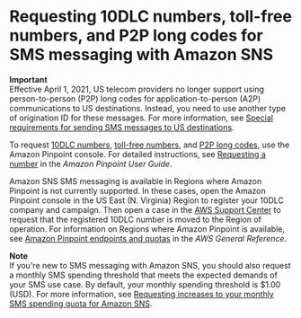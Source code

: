 # Requesting 10DLC numbers, toll\-free numbers, and P2P long codes for SMS messaging with Amazon SNS<a name="channels-sms-awssupport-long-code"></a>

**Important**  
Effective April 1, 2021, US telecom providers no longer support using person\-to\-person \(P2P\) long codes for application\-to\-person \(A2P\) communications to US destinations\. Instead, you need to use another type of origination ID for these messages\. For more information, see [Special requirements for sending SMS messages to US destinations](channels-sms-us-requirements.md)\.

To request [10DLC numbers](channels-sms-originating-identities-10dlc.md), [toll\-free numbers](channels-sms-originating-identities-tfn.md), and [P2P long codes](channels-sms-originating-identities-long-codes.md), use the Amazon Pinpoint console\. For detailed instructions, see [Requesting a number](https://docs.aws.amazon.com/pinpoint/latest/userguide/settings-request-number.html) in the *Amazon Pinpoint User Guide*\.

Amazon SNS SMS messaging is available in Regions where Amazon Pinpoint is not currently supported\. In these cases, open the Amazon Pinpoint console in the US East \(N\. Virginia\) Region to register your 10DLC company and campaign\. Then open a case in the [AWS Support Center](https://console.aws.amazon.com/support/home#/) to request that the registered 10DLC number is moved to the Region of operation\. For information on Regions where Amazon Pinpoint is available, see [Amazon Pinpoint endpoints and quotas](https://docs.aws.amazon.com/general/latest/gr/pinpoint.html) in the *AWS General Reference*\.

**Note**  
If you're new to SMS messaging with Amazon SNS, you should also request a monthly SMS spending threshold that meets the expected demands of your SMS use case\. By default, your monthly spending threshold is $1\.00 \(USD\)\. For more information, see [Requesting increases to your monthly SMS spending quota for Amazon SNS](channels-sms-awssupport-spend-threshold.md)\. 